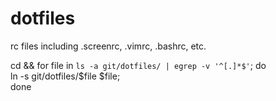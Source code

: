 dotfiles
========

rc files including .screenrc, .vimrc, .bashrc, etc.

cd && for file in `ls -a git/dotfiles/ | egrep -v '^[.]*$'`; do \
    ln -s git/dotfiles/$file $file; \
done

